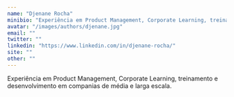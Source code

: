```yaml
---
name: "Djenane Rocha"
minibio: "Experiência em Product Management, Corporate Learning, treinamento e desenvolvimento em companias de média e larga escala."
avatar: "/images/authors/djenane.jpg"
email: ""
twitter: ""
linkedin: "https://www.linkedin.com/in/djenane-rocha/"
site: ""
other: ""
---
```


Experiência em Product Management, Corporate Learning, treinamento e desenvolvimento em companias de média e larga escala.


